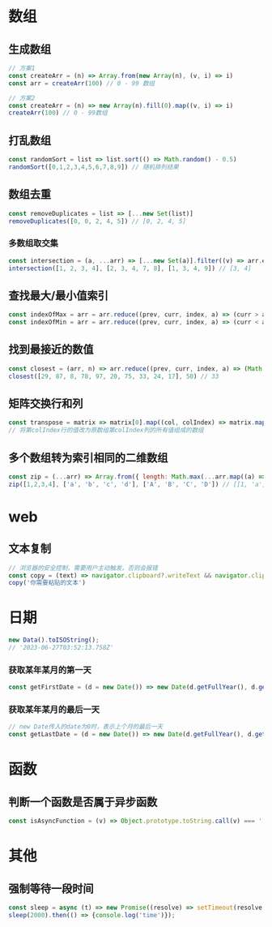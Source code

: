 # 数组

## 生成数组

```js
// 方案1
const createArr = (n) => Array.from(new Array(n), (v, i) => i)
const arr = createArr(100) // 0 - 99 数组

// 方案2
const createArr = (n) => new Array(n).fill(0).map((v, i) => i)
createArr(100) // 0 - 99数组
```

## 打乱数组

```js
const randomSort = list => list.sort(() => Math.random() - 0.5)
randomSort([0,1,2,3,4,5,6,7,8,9]) // 随机排列结果
```

## 数组去重

```js
const removeDuplicates = list => [...new Set(list)]
removeDuplicates([0, 0, 2, 4, 5]) // [0, 2, 4, 5]
```

### 多数组取交集

```js
const intersection = (a, ...arr) => [...new Set(a)].filter((v) => arr.every((b) => b.includes(v)))
intersection([1, 2, 3, 4], [2, 3, 4, 7, 8], [1, 3, 4, 9]) // [3, 4]
```

## 查找最大/最小值索引

```js
const indexOfMax = arr = arr.reduce((prev, curr, index, a) => (curr > a[prev] ? index : prev), 0)
const indexOfMin = arr = arr.reduce((prev, curr, index, a) => (curr < a[prev] ? index : prev), 0)
```

## 找到最接近的数值

```js
const closest = (arr, n) => arr.reduce((prev, curr, index, a) => (Math.abs(prev - n) > Math.abs(curr - n) ? curr : prev))
closest([29, 87, 8, 78, 97, 20, 75, 33, 24, 17], 50) // 33
```

## 矩阵交换行和列

```js
const transpose = matrix => matrix[0].map((col, colIndex) => matrix.map((row) => row[colIndex]));
// 将第colIndex行的值改为原数组第colIndex列的所有值组成的数组
```

## 多个数组转为索引相同的二维数组

```js
const zip = (...arr) => Array.from({ length: Math.max(...arr.map((a) => a.length)) }, (_, i) => arr.map((a) => a[i]))
zip([1,2,3,4], ['a', 'b', 'c', 'd'], ['A', 'B', 'C', 'D']) // [[1, 'a', 'A'], [2, 'b', 'B'], [3, 'c', 'C'], [4, 'd', 'D']]
```

# web

## 文本复制

```js
// 浏览器的安全控制，需要用户主动触发，否则会报错
const copy = (text) => navigator.clipboard?.writeText && navigator.clipboard.writeText(text)
copy('你需要粘贴的文本')
```

# 日期

```js
new Data().toISOString();
// '2023-06-27T03:52:13.758Z'
```

### 获取某年某月的第一天

```js
const getFirstDate = (d = new Date()) => new Date(d.getFullYear(), d.getMonth(), 1);
```

### 获取某年某月的最后一天

```js
// new Date传入的date为0时，表示上个月的最后一天
const getLastDate = (d = new Date()) => new Date(d.getFullYear(), d.getMonth() + 1, 0);
```

# 函数

## 判断一个函数是否属于异步函数

```js
const isAsyncFunction = (v) => Object.prototype.toString.call(v) === '[object AsyncFunction]'
```

# 其他

## 强制等待一段时间

```js
const sleep = async (t) => new Promise((resolve) => setTimeout(resolve, t));
sleep(2000).then(() => {console.log('time')});
```

